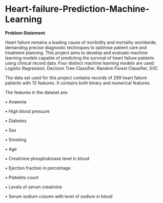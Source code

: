 # Heart-failure-Prediction-Machine-Learning
**Problem Statement**

Heart failure remains a leading cause of morbidity and mortality worldwide, demanding precise diagnostic techniques to optimise patient care and treatment planning. This project aims to develop and evaluate machine learning models capable of predicting the survival of heart failure patients using clinical record data. Four distinct machine learning models are used: Logistic Regression, Decision Tree Classifier, Random Forest Classifier, SVC

The data set used for this project contains records of 299 heart failure patients with 13 features. It contains both binary and numerical features.

The features in the dataset are:

•	Anaemia 

•	High blood pressure

•	Diabetes

•	Sex

•	Smoking

•	Age 

•	Creatinine phosphokinase level in blood

•	Ejection fraction in percentage

•	Platelets count

•	Levels of serum creatinine

•	Serum sodium column with level of sodium in blood

